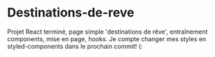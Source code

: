 # Destinations-de-reve

Projet React terminé, page simple 'destinations de rêve', entraînement components, mise en page, hooks.
Je compte changer mes styles en styled-components dans le prochain commit! (: